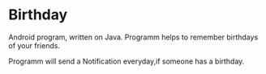 # Birthday
Android program, written on Java. Programm helps to remember birthdays of your friends.

Programm will send a Notification everyday,if someone has a birthday.
